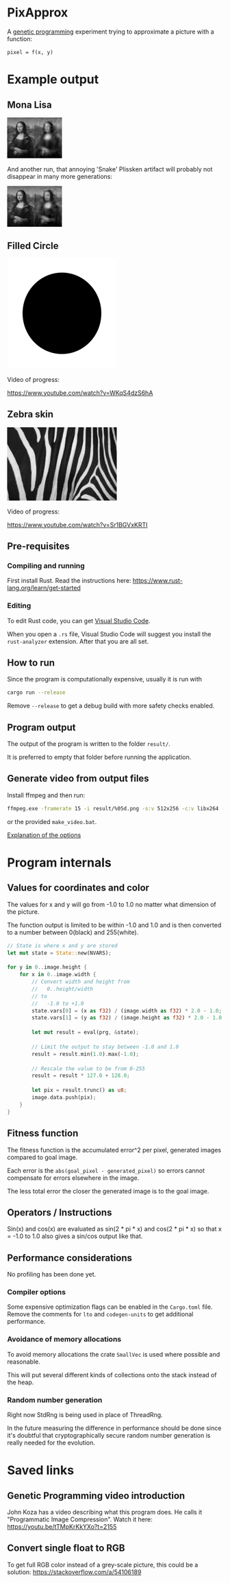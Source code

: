 # PixApprox

A [genetic programming](https://en.wikipedia.org/wiki/Genetic_programming) experiment trying to approximate a picture with a function:

```
pixel = f(x, y)
```

# Example output

## Mona Lisa

![](/examples/mona_lisa1.png)

And another run, that annoying 'Snake' Plissken artifact will probably not disappear in many more generations:

![](/examples/mona_lisa2.png)

## Filled Circle

![](/images/filled_circle.png)

Video of progress:

https://www.youtube.com/watch?v=WKqS4dzS6hA

## Zebra skin

![](/images/zebra_skin_by_photolight.png)

Video of progress:

https://www.youtube.com/watch?v=Sr1BGVxKRTI

## Pre-requisites

### Compiling and running

First install Rust. Read the instructions here: https://www.rust-lang.org/learn/get-started

### Editing

To edit Rust code, you can get [Visual Studio Code](https://code.visualstudio.com/).

When you open a `.rs` file, Visual Studio Code will suggest you install the `rust-analyzer` extension. After that you are all set.

## How to run

Since the program is computationally expensive, usually it is run with

```bash
cargo run --release
```

Remove `--release` to get a debug build with more safety checks enabled.

## Program output

The output of the program is written to the folder `result/`.

It is preferred to empty that folder before running the application.

## Generate video from output files

Install ffmpeg and then run:

```bash
ffmpeg.exe -framerate 15 -i result/%05d.png -s:v 512x256 -c:v libx264 -profile:v high -crf 12 -pix_fmt yuv420p movie.mp4
```

or the provided `make_video.bat`.

[Explanation of the options](https://kb.tecplot.com/2019/02/27/use-ffmpeg-to-create-videos-from-pngs/)

# Program internals

## Values for coordinates and color

The values for x and y will go from -1.0 to 1.0 no matter what dimension of the picture.

The function output is limited to be within -1.0 and 1.0 and is then converted to a number between 0(black) and 255(white).

```rust
// State is where x and y are stored
let mut state = State::new(NVARS);

for y in 0..image.height {
    for x in 0..image.width {
        // Convert width and height from
        //   0..height/width
        // to
        //   -1.0 to +1.0
        state.vars[0] = (x as f32) / (image.width as f32) * 2.0 - 1.0;
        state.vars[1] = (y as f32) / (image.height as f32) * 2.0 - 1.0;

        let mut result = eval(prg, &state);

        // Limit the output to stay between -1.0 and 1.0
        result = result.min(1.0).max(-1.0);

        // Rescale the value to be from 0-255
        result = result * 127.0 + 128.0;

        let pix = result.trunc() as u8;
        image.data.push(pix);
    }
}
```

## Fitness function

The fitness function is the accumulated error^2 per pixel, generated images compared to goal image.

Each error is the `abs(goal_pixel - generated_pixel)` so errors cannot compensate for errors elsewhere in the image.

The less total error the closer the generated image is to the goal image.

## Operators / Instructions

Sin(x) and cos(x) are evaluated as sin(2 \* pi \* x) and cos(2 \* pi \* x) so that x = -1.0 to 1.0 also gives a sin/cos output like that.

## Performance considerations

No profiling has been done yet.

### Compiler options

Some expensive optimization flags can be enabled in the `Cargo.toml` file. Remove the comments for `lto` and `codegen-units` to get additional performance.

### Avoidance of memory allocations

To avoid memory allocations the crate `SmallVec` is used where possible and reasonable.

This will put several different kinds of collections onto the stack instead of the heap.

### Random number generation

Right now StdRng is being used in place of ThreadRng.

In the future measuring the difference in performance should be done since it's doubtful that cryptographically secure random number generation is really needed for the evolution.

# Saved links

## Genetic Programming video introduction

John Koza has a video describing what this program does. He calls it "Programmatic Image Compression". Watch it here: https://youtu.be/tTMpKrKkYXo?t=2155

## Convert single float to RGB

To get full RGB color instead of a grey-scale picture, this could be a solution:
https://stackoverflow.com/a/54106189
